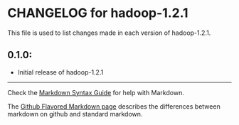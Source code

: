# CHANGELOG for hadoop-1.2.1

This file is used to list changes made in each version of hadoop-1.2.1.

## 0.1.0:

* Initial release of hadoop-1.2.1

- - -
Check the [Markdown Syntax Guide](http://daringfireball.net/projects/markdown/syntax) for help with Markdown.

The [Github Flavored Markdown page](http://github.github.com/github-flavored-markdown/) describes the differences between markdown on github and standard markdown.
